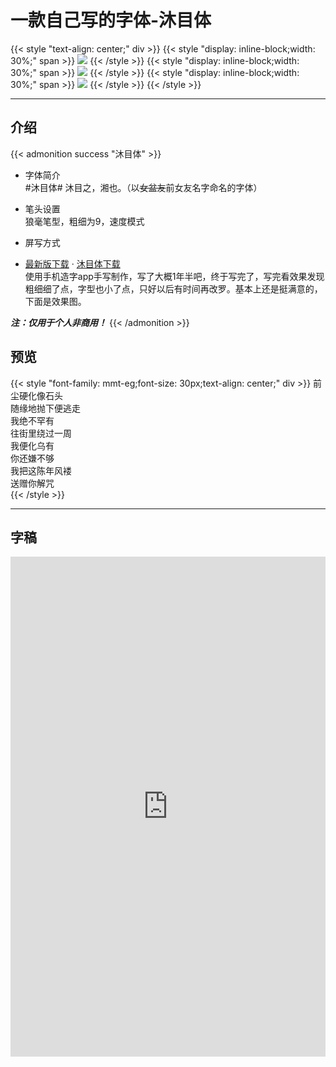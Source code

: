 # 一款自己写的字体-沐目体


{{< style "text-align: center;" div >}}
{{< style "display: inline-block;width: 30%;" span >}}
  ![](images/cell.jpg)
{{< /style >}}
{{< style "display: inline-block;width: 30%;" span >}}
  ![](images/wechat.png)
{{< /style >}}
{{< style "display: inline-block;width: 30%;" span >}}
  ![](images/setting.png)
{{< /style >}}
{{< /style >}}


---
## 介绍

{{< admonition success "沐目体" >}}

* 字体简介  
  #沐目体# 沐目之，湘也。（以~~女盆友~~前女友名字命名的字体）

* 笔头设置  
  狼毫笔型，粗细为9，速度模式

* 屏写方式  

* [最新版下载](https://github.com/Lruihao/MMT/raw/master/mmt@last.ttf) · [沐目体下载](https://github.com/Lruihao/MMT/releases)  
  使用手机造字app手写制作，写了大概1年半吧，终于写完了，写完看效果发现粗细细了点，字型也小了点，只好以后有时间再改罗。基本上还是挺满意的，下面是效果图。

***注：仅用于个人非商用！***
{{< /admonition >}}
  
<!--more-->

## 预览
{{< style "font-family: mmt-eg;font-size: 30px;text-align: center;" div >}}
前尘硬化像石头  
随缘地抛下便逃走  
我绝不罕有  
往街里绕过一周  
我便化乌有  
你还嫌不够  
我把这陈年风褛  
送赠你解咒  
{{< /style >}}

---

## 字稿
<iframe height=800 width=100% src="https://hw.xiezixiansheng.com/mobile.php?c=Grzkreader&a=fontshowPics&u=qbfRl8gPF2s-&z=Kqz%2FRroVGYc-&share=1&from=singlemessage
" frameborder=0 allowfullscreen></iframe>

